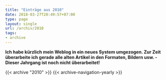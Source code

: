 ```yaml
---
title: "Einträge aus 2010"
date: 2018-03-27T20:49:57+07:00
type: page
layout: single
url: /archiv/2010
tags:
- archive
---
```


**Ich habe k&uuml;rzlich mein Weblog in ein neues System umgezogen. Zur Zeit &uuml;berarbeite ich gerade alle alten Artikel in den Formaten, Bildern usw. - Dieser Jahrgang ist noch nicht &uuml;berarbeitet!**

{{< archive "2010" >}}
{{< archive-navigation-yearly >}}

